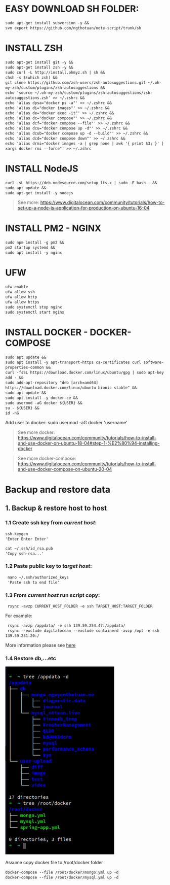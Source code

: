 # EASY DOWNLOAD SH FOLDER:

```shell
sudo apt-get install subversion -y && 
svn export https://github.com/ngthotuan/note-script/trunk/sh
```

# INSTALL ZSH
```shell
sudo apt-get install git -y &&
sudo apt-get install zsh -y &&
sudo curl -L http://install.ohmyz.sh | sh &&
chsh -s $(which zsh) &&
git clone https://github.com/zsh-users/zsh-autosuggestions.git ~/.oh-my-zsh/custom/plugins/zsh-autosuggestions &&
echo 'source ~/.oh-my-zsh/custom/plugins/zsh-autosuggestions/zsh-autosuggestions.zsh' >> ~/.zshrc &&
echo 'alias dpsa="docker ps -a"' >> ~/.zshrc &&
echo 'alias di="docker images"' >> ~/.zshrc &&
echo 'alias de="docker exec -it"' >> ~/.zshrc &&
echo 'alias dc="docker compose"' >> ~/.zshrc &&
echo 'alias dcf="docker compose --file"' >> ~/.zshrc &&
echo 'alias dcu="docker compose up -d"' >> ~/.zshrc &&
echo 'alias dcub="docker compose up -d --build"' >> ~/.zshrc &&
echo 'alias dcd="docker compose down"' >> ~/.zshrc &&
echo 'alias drmi="docker images -a | grep none | awk '{ print $3; }' | xargs docker rmi --force"' >> ~/.zshrc

```
# INSTALL NodeJS
```shell
curl -sL https://deb.nodesource.com/setup_lts.x | sudo -E bash - &&
sudo apt update &&
sudo apt-get install -y nodejs
```
> See more: https://www.digitalocean.com/community/tutorials/how-to-set-up-a-node-js-application-for-production-on-ubuntu-16-04

# INSTALL PM2 - NGINX
```shell
sudo npm install -g pm2 &&
pm2 startup systemd &&
sudo apt install -y nginx
```

# UFW
```shell
ufw enable
ufw allow ssh
ufw allow http
ufw allow https
sudo systemctl stop nginx
sudo systemctl start nginx
```

# INSTALL DOCKER - DOCKER-COMPOSE
```shell
sudo apt update &&
sudo apt install -y apt-transport-https ca-certificates curl software-properties-common &&
curl -fsSL https://download.docker.com/linux/ubuntu/gpg | sudo apt-key add - &&
sudo add-apt-repository "deb [arch=amd64] https://download.docker.com/linux/ubuntu bionic stable" &&
sudo apt update &&
sudo apt install -y docker-ce &&
sudo usermod -aG docker ${USER} &&
su - ${USER} &&
id -nG
```
Add user to docker: sudo usermod -aG docker 'username'

> See more docker: https://www.digitalocean.com/community/tutorials/how-to-install-and-use-docker-on-ubuntu-18-04#step-1-%E2%80%94-installing-docker

> See more docker-compose: https://www.digitalocean.com/community/tutorials/how-to-install-and-use-docker-compose-on-ubuntu-20-04

# Backup and restore data
## 1. Backup & restore host to host

### 1.1 Create ssh key from _current host_:
```shell
ssh-keygen
'Enter Enter Enter'
```
```shell
cat ~/.ssh/id_rsa.pub
'Copy ssh-rsa...'
```
### 1.2 Paste public key to _target host_:
```shell
 nano ~/.ssh/authorized_keys
 'Paste ssh to end file'
```
### 1.3 From _current host_ run script copy:

```shell
 rsync -avzp CURRENT_HOST_FOLDER -e ssh TARGET_HOST:TARGET_FOLDER
```
For example:
```shell
 rsync -avzp /appdata/ -e ssh 139.59.254.47:/appdata/
 rsync --exclude digitalocean --exclude containerd -avzp /opt -e ssh 139.59.231.20:/

```
More information please see [here](https://www.tecmint.com/rsync-local-remote-file-synchronization-commands/)
### 1.4 Restore db,...etc
![img.png](img/tree.png)

Assume copy docker file to /root/docker folder
```shell
docker-compose --file /root/docker/mongo.yml up -d
docker-compose --file /root/docker/mysql.yml up -d
```
